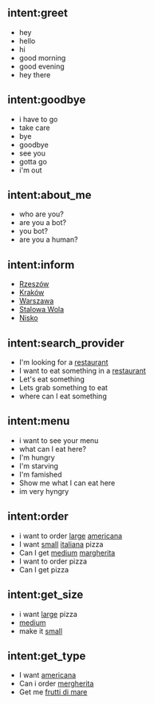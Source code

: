## intent:greet
-   hey
-   hello
-   hi
-   good morning
-   good evening
-   hey there

## intent:goodbye
-   i have to go
-   take care
-   bye
-   goodbye
-   see you
-   gotta go
-   i'm out

## intent:about_me
-   who are you?
-   are you a bot?
-   you bot?
-   are you a human?

## intent:inform
- [Rzeszów](location)
- [Kraków](location)
- [Warszawa](location)
- [Stalowa Wola](location)
- [Nisko](location)

## intent:search_provider
- I'm looking for a [restaurant](facility_type)
- I want to eat something in a [restaurant](facility_type)
- Let's eat something
- Lets grab something to eat
- where can I eat something

## intent:menu
- i want to see your menu
- what can I eat here?
- I'm hungry
- I'm starving
- I'm famished
- Show me what I can eat here
- im very hyngry

## intent:order
- i want to order [large](pizza-size) [americana](pizza_type)
- I want [small](pizza-size) [italiana](pizza_type) pizza
- Can I get [medium](pizza_size) [margherita](pizza_type)
- I want to order pizza
- Can I get pizza

## intent:get_size
- i want [large](pizza_size) pizza
- [medium](pizza_size)
- make it [small](pizza_size)

## intent:get_type
- I want [americana](pizza_type)
- Can i order [mergherita](pizza_type)
- Get me [frutti di mare](pizza_type)